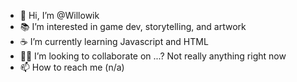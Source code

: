 - 👋 Hi, I’m @Willowik
- 📚 I’m interested in game dev, storytelling, and artwork
- ☕ I’m currently learning Javascript and HTML
- 🤷‍♀️ I’m looking to collaborate on ...? Not really anything right now
- 📫 How to reach me (n/a)

<!---
Willowik/Willowik is a ✨ special ✨ repository because its `README.md` (this file) appears on your GitHub profile.
You can click the Preview link to take a look at your changes.
--->
